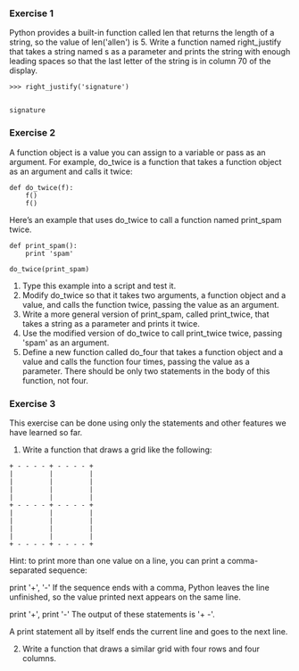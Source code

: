 ### Exercise 1

Python provides a built-in function called len that returns the length of a string,
so the value of len('allen') is 5. Write a function named right_justify that takes
a string named s as a parameter and prints the string with enough leading spaces so
that the last letter of the string is in column 70 of the display.

```
>>> right_justify('signature')
```

                                                                  signature

### Exercise 2  
A function object is a value you can assign to a variable or pass as an argument. For example, do_twice is a function that takes a function object as an argument and calls it twice:

```
def do_twice(f):
    f()
    f()
```

Here’s an example that uses do_twice to call a function named print_spam twice.

```
def print_spam():
    print 'spam'

do_twice(print_spam)
```

1. Type this example into a script and test it.
2. Modify do_twice so that it takes two arguments, a function object and a value,
and calls the function twice, passing the value as an argument.
3. Write a more general version of print_spam, called print_twice, that takes a
string as a parameter and prints it twice.
4. Use the modified version of do_twice to call print_twice twice, passing 'spam'
as an argument.
5. Define a new function called do_four that takes a function object and a value
and calls the function four times, passing the value as a parameter. There should
be only two statements in the body of this function, not four.                                                                  

### Exercise 3
This exercise can be done using only the statements and other features we have learned so far.

1. Write a function that draws a grid like the following:

```
+ - - - - + - - - - +
|         |         |
|         |         |
|         |         |
|         |         |
+ - - - - + - - - - +
|         |         |
|         |         |
|         |         |
|         |         |
+ - - - - + - - - - +
```

Hint: to print more than one value on a line, you can print a comma-separated sequence:

print '+', '-'
If the sequence ends with a comma, Python leaves the line unfinished, so the value printed next appears on the same line.

print '+',
print '-'
The output of these statements is '+ -'.

A print statement all by itself ends the current line and goes to the next line.

2. Write a function that draws a similar grid with four rows and four columns.
